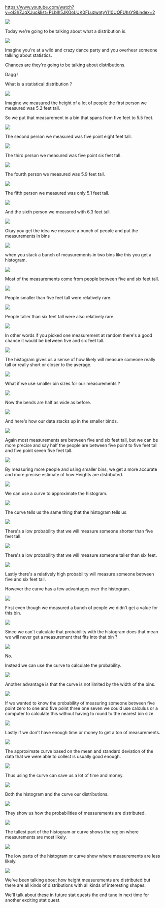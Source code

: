 <https://www.youtube.com/watch?v=oI3hZJqXJuc&list=PLblh5JKOoLUK0FLuzwntyYI10UQFUhsY9&index=2>

![](media/STATQUEST-2-STATISTICAL_DISTRIBUTION/image1.png)

Today we\'re going to be talking about what a distribution is.

![](media/STATQUEST-2-STATISTICAL_DISTRIBUTION/image2.png)

Imagine you\'re at a wild and crazy dance party and you overhear someone
talking about statistics.

Chances are they\'re going to be talking about distributions.

Dagg !

What is a statistical distribution ?

![](media/STATQUEST-2-STATISTICAL_DISTRIBUTION/image3.png)

Imagine we measured the height of a lot of people the first person we
measured was 5.2 feet tall.

So we put that measurement in a bin that spans from five feet to 5.5
feet.

![](media/STATQUEST-2-STATISTICAL_DISTRIBUTION/image4.png)

The second person we measured was five point eight feet tall.

![](media/STATQUEST-2-STATISTICAL_DISTRIBUTION/image5.png)

The third person we measured was five point six feet tall.

![](media/STATQUEST-2-STATISTICAL_DISTRIBUTION/image6.png)

The fourth person we measured was 5.9 feet tall.

![](media/STATQUEST-2-STATISTICAL_DISTRIBUTION/image7.png)

The fifth person we measured was only 5.1 feet tall.

![](media/STATQUEST-2-STATISTICAL_DISTRIBUTION/image8.png)

And the sixth person we measured with 6.3 feet tall.

![](media/STATQUEST-2-STATISTICAL_DISTRIBUTION/image9.png)

Okay you get the idea we measure a bunch of people and put the
measurements in bins

![](media/STATQUEST-2-STATISTICAL_DISTRIBUTION/image10.png)

when you stack a bunch of measurements in two bins like this you get a
histogram.

![](media/STATQUEST-2-STATISTICAL_DISTRIBUTION/image11.png)

Most of the measurements come from people between five and six feet
tall.

![](media/STATQUEST-2-STATISTICAL_DISTRIBUTION/image12.png)

People smaller than five feet tall were relatively rare.

![](media/STATQUEST-2-STATISTICAL_DISTRIBUTION/image13.png)

People taller than six feet tall were also relatively rare.

![](media/STATQUEST-2-STATISTICAL_DISTRIBUTION/image14.png)

In other words if you picked one measurement at random there\'s a good
chance it would be between five and six feet tall.

![](media/STATQUEST-2-STATISTICAL_DISTRIBUTION/image15.png)

The histogram gives us a sense of how likely will measure someone really
tall or really short or closer to the average.

![](media/STATQUEST-2-STATISTICAL_DISTRIBUTION/image16.png)

What if we use smaller bin sizes for our measurements ?

![](media/STATQUEST-2-STATISTICAL_DISTRIBUTION/image17.png)

Now the bends are half as wide as before.

![](media/STATQUEST-2-STATISTICAL_DISTRIBUTION/image18.png)

And here\'s how our data stacks up in the smaller binds.

![](media/STATQUEST-2-STATISTICAL_DISTRIBUTION/image19.png)

Again most measurements are between five and six feet tall, but we can
be more precise and say half the people are between five point to five
feet tall and five point seven five feet tall.

![](media/STATQUEST-2-STATISTICAL_DISTRIBUTION/image20.png)

By measuring more people and using smaller bins, we get a more accurate
and more precise estimate of how Heights are distributed.

![](media/STATQUEST-2-STATISTICAL_DISTRIBUTION/image21.png)

We can use a curve to approximate the histogram.

![](media/STATQUEST-2-STATISTICAL_DISTRIBUTION/image22.png)

The curve tells us the same thing that the histogram tells us.

![](media/STATQUEST-2-STATISTICAL_DISTRIBUTION/image23.png)

There\'s a low probability that we will measure someone shorter than
five feet tall.

![](media/STATQUEST-2-STATISTICAL_DISTRIBUTION/image24.png)

There\'s a low probability that we will measure someone taller than six
feet.

![](media/STATQUEST-2-STATISTICAL_DISTRIBUTION/image25.png)

Lastly there\'s a relatively high probability will measure someone
between five and six feet tall.

However the curve has a few advantages over the histogram.

![](media/STATQUEST-2-STATISTICAL_DISTRIBUTION/image26.png)

First even though we measured a bunch of people we didn\'t get a value
for this bin.

![](media/STATQUEST-2-STATISTICAL_DISTRIBUTION/image27.png)

Since we can\'t calculate that probability with the histogram does that
mean we will never get a measurement that fits into that bin ?

![](media/STATQUEST-2-STATISTICAL_DISTRIBUTION/image28.png)

No.

Instead we can use the curve to calculate the probability.

![](media/STATQUEST-2-STATISTICAL_DISTRIBUTION/image29.png)

Another advantage is that the curve is not limited by the width of the
bins.

![](media/STATQUEST-2-STATISTICAL_DISTRIBUTION/image30.png)

If we wanted to know the probability of measuring someone between five
point zero to one and five point three one seven we could use calculus
or a computer to calculate this without having to round to the nearest
bin size.

![](media/STATQUEST-2-STATISTICAL_DISTRIBUTION/image31.png)

Lastly if we don\'t have enough time or money to get a ton of
measurements.

![](media/STATQUEST-2-STATISTICAL_DISTRIBUTION/image32.png)

The approximate curve based on the mean and standard deviation of the
data that we were able to collect is usually good enough.

![](media/STATQUEST-2-STATISTICAL_DISTRIBUTION/image33.png)

Thus using the curve can save us a lot of time and money.

![](media/STATQUEST-2-STATISTICAL_DISTRIBUTION/image34.png)

Both the histogram and the curve our distributions.

![](media/STATQUEST-2-STATISTICAL_DISTRIBUTION/image35.png)

They show us how the probabilities of measurements are distributed.

![](media/STATQUEST-2-STATISTICAL_DISTRIBUTION/image36.png)

The tallest part of the histogram or curve shows the region where
measurements are most likely.

![](media/STATQUEST-2-STATISTICAL_DISTRIBUTION/image37.png)

The low parts of the histogram or curve show where measurements are less
likely.

![](media/STATQUEST-2-STATISTICAL_DISTRIBUTION/image38.png)

We\'ve been talking about how height measurements are distributed but
there are all kinds of distributions with all kinds of interesting
shapes.

We\'ll talk about these in future stat quests the end tune in next time
for another exciting stat quest.
